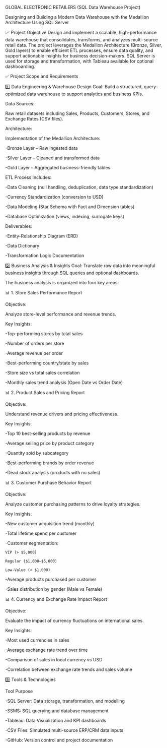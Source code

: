 GLOBAL ELECTRONIC RETAILERS (SQL Data Warehouse Project)

Designing and Building a Modern Data Warehouse with the Medallion Architecture Using SQL Server

📈 Project Objective
Design and implement a scalable, high-performance data warehouse that consolidates, transforms, and analyzes multi-source retail data.
The project leverages the Medallion Architecture (Bronze, Silver, Gold layers) to enable efficient ETL processes, ensure data quality, and support actionable insights for business decision-makers.
SQL Server is used for storage and transformation, with Tableau available for optional dashboarding.

✅ Project Scope and Requirements

1️⃣ Data Engineering & Warehouse Design
Goal:
Build a structured, query-optimized data warehouse to support analytics and business KPIs.

Data Sources:

Raw retail datasets including Sales, Products, Customers, Stores, and Exchange Rates (CSV files).

Architecture:

Implementation of the Medallion Architecture:
  
  -Bronze Layer – Raw ingested data
  
  -Silver Layer – Cleaned and transformed data
  
  -Gold Layer – Aggregated business-friendly tables

ETL Process Includes:

  -Data Cleaning (null handling, deduplication, data type standardization)
  
  -Currency Standardization (conversion to USD)
  
  -Data Modeling (Star Schema with Fact and Dimension tables)
  
  -Database Optimization (views, indexing, surrogate keys)

Deliverables:

  -Entity-Relationship Diagram (ERD)
  
  -Data Dictionary
  
  -Transformation Logic Documentation

2️⃣ Business Analysis & Insights
Goal:
Translate raw data into meaningful business insights through SQL queries and optional dashboards.

The business analysis is organized into four key areas:

📊 1. Store Sales Performance Report

Objective:

Analyze store-level performance and revenue trends.

Key Insights:

  -Top-performing stores by total sales
  
  -Number of orders per store
  
  -Average revenue per order
  
  -Best-performing country/state by sales
  
  -Store size vs total sales correlation
  
  -Monthly sales trend analysis (Open Date vs Order Date)

📊 2. Product Sales and Pricing Report

Objective:

Understand revenue drivers and pricing effectiveness.

Key Insights:

  -Top 10 best-selling products by revenue
  
  -Average selling price by product category
  
  -Quantity sold by subcategory
  
  -Best-performing brands by order revenue
  
  -Dead stock analysis (products with no sales)

📊 3. Customer Purchase Behavior Report

Objective:

Analyze customer purchasing patterns to drive loyalty strategies.

Key Insights:

  -New customer acquisition trend (monthly)
  
  -Total lifetime spend per customer
  
  -Customer segmentation:
    
    VIP (> $5,000)
    
    Regular ($1,000–$5,000)
    
    Low-Value (< $1,000)
  
  -Average products purchased per customer
  
  -Sales distribution by gender (Male vs Female)



📊 4. Currency and Exchange Rate Impact Report

Objective:

Evaluate the impact of currency fluctuations on international sales.

Key Insights:

  -Most used currencies in sales
  
  -Average exchange rate trend over time
  
  -Comparison of sales in local currency vs USD
  
  -Correlation between exchange rate trends and sales volume

3️⃣ Tools & Technologies

Tool	Purpose

  -SQL Server:	Data storage, transformation, and modelling
  
  -SSMS:	SQL querying and database management
  
  -Tableau: 	Data Visualization and KPI dashboards
  
  -CSV Files:	Simulated multi-source ERP/CRM data inputs
  
  -GitHub:	Version control and project documentation
